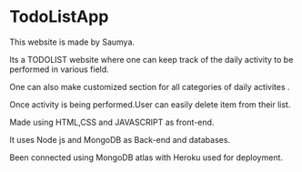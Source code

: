 # TodoListApp
This website is made by Saumya.

Its a TODOLIST website where one can keep track of the daily activity to be performed in various field.

One can also make customized section for all categories of daily activites .

Once activity is being performed.User can easily delete item from their list.

Made using HTML,CSS and JAVASCRIPT as front-end.

It uses Node js and MongoDB as Back-end and databases.

Been connected using MongoDB atlas with Heroku used for deployment.


